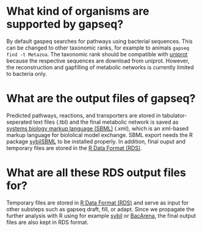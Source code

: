 # What kind of organisms are supported by gapseq?
By default gaspeq searches for pathways using bacterial sequences.
This can be changed to other taxonomic ranks, for example to animals ``gapseq find -t Metazoa``.
The taxonomic rank should be compatible with [uniprot](https://www.uniprot.org/help/taxonomy) because the respective sequences are download from uniprot.
However, the reconstruction and gapfilling of metabolic networks is currently limited to bacteria only.

# What are the output files of gapseq?
Predicted pathways, reactions, and transporters are stored in tabulator-seperated text files (.tbl) and the final metabolic network is saved as [systems biology markup language (SBML)](http://sbml.org) (.xml), which is an xml-based markup language for biololical model exchange.
SBML export needs the R package [sybilSBML](https://cran.r-project.org/package=sybilSBML) to be installed properly.
In addition, final ouput and temporary files are stored in the [R Data Format (RDS)](http://www.sthda.com/english/wiki/saving-data-into-r-data-format-rds-and-rdata).

# What are all these RDS output files for?
Temporary files are stored in [R Data Format (RDS)](http://www.sthda.com/english/wiki/saving-data-into-r-data-format-rds-and-rdata) and serve as input for other substeps such as gapseq draft, fill, or adapt.
Since we propagate the further analysis with R using for example [sybil](https://cran.r-project.org/package=sybil) or [BacArena](https://cran.r-project.org/package=BacArena), the final output files are also kept in RDS format.

